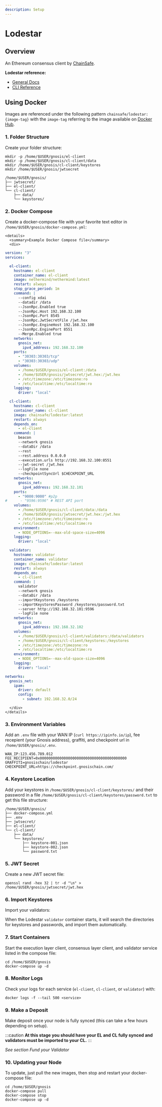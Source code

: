 ```yaml
---
description: Setup
---
```


# Lodestar


## Overview

An Ethereum consensus client by [ChainSafe](https://lodestar.chainsafe.io/).


**Lodestar reference:**

- [General Docs](https://chainsafe.github.io/lodestar/)
- [CLI Reference](https://chainsafe.github.io/lodestar/reference/cli/)


## Using Docker

Images are referenced under the following pattern `chainsafe/lodestar:{image-tag}` with the `image-tag` referring to the image available on [Docker Hub](https://hub.docker.com/r/chainsafe/lodestar/tags).

### 1. Folder Structure

Create your folder structure:

```
mkdir -p /home/$USER/gnosis/el-client
mkdir -p /home/$USER/gnosis/cl-client/data
mkdir /home/$USER/gnosis/cl-client/keystores
mkdir /home/$USER/gnosis/jwtsecret
```

```
/home/$USER/gnosis/
├── jwtsecret/
├── el-client/
└── cl-client/
    ├── data/
    └── keystores/
```


### 2. Docker Compose

Create a docker-compose file with your favorite text editor in `/home/$USER/gnosis/docker-compose.yml`:

```mdx-code-block
<details>
  <summary>Example Docker Compose file</summary>
  <div>
```

```yaml title="/home/$USER/gnosis/docker-compose.yml"
version: "3"
services:

  el-client:
    hostname: el-client
    container_name: el-client
    image: nethermind/nethermind:latest
    restart: always
    stop_grace_period: 1m
    command: |
      --config xdai
      --datadir /data
      --JsonRpc.Enabled true
      --JsonRpc.Host 192.168.32.100
      --JsonRpc.Port 8545
      --JsonRpc.JwtSecretFile /jwt.hex
      --JsonRpc.EngineHost 192.168.32.100
      --JsonRpc.EnginePort 8551
      --Merge.Enabled true
    networks:
      gnosis_net:
        ipv4_address: 192.168.32.100
    ports:
      - "30303:30303/tcp"
      - "30303:30303/udp"
    volumes:
      - /home/$USER/gnosis/el-client:/data
      - /home/$USER/gnosis/jwtsecret/jwt.hex:/jwt.hex
      - /etc/timezone:/etc/timezone:ro
      - /etc/localtime:/etc/localtime:ro
    logging:
      driver: "local"

  cl-client:
    hostname: cl-client
    container_name: cl-client
    image: chainsafe/lodestar:latest
    restart: always
    depends_on:
      - el-client
    command: |
      beacon
      --network gnosis
      --dataDir /data
      --rest
      --rest.address 0.0.0.0
      --execution.urls http://192.168.32.100:8551
      --jwt-secret /jwt.hex
      --logFile none
      --checkpointSyncUrl $CHECKPOINT_URL
    networks:
      gnosis_net:
        ipv4_address: 192.168.32.101
    ports:
      - "9000:9000" #p2p
#      - "9596:9596" # REST API port
    volumes:
      - /home/$USER/gnosis/cl-client/data:/data
      - /home/$USER/gnosis/jwtsecret/jwt.hex:/jwt.hex
      - /etc/timezone:/etc/timezone:ro
      - /etc/localtime:/etc/localtime:ro
    environment:
      - NODE_OPTIONS=--max-old-space-size=4096
    logging:
      driver: "local"

  validator:
    hostname: validator
    container_name: validator
    image: chainsafe/lodestar:latest
    restart: always
    depends_on:
      - cl-client
    command: |
      validator
      --network gnosis
      --dataDir /data
      --importKeystores /keystores
      --importKeystoresPassword /keystores/password.txt
      --server http://192.168.32.101:9596
      --logFile none
    networks:
      gnosis_net:
        ipv4_address: 192.168.32.102
    volumes:
      - /home/$USER/gnosis/cl-client/validators:/data/validators
      - /home/$USER/gnosis/cl-client/keystores:/keystores
      - /etc/timezone:/etc/timezone:ro
      - /etc/localtime:/etc/localtime:ro
    environment:
      - NODE_OPTIONS=--max-old-space-size=4096
    logging:
      driver: "local"

networks:
  gnosis_net:
    ipam:
      driver: default
      config:
        - subnet: 192.168.32.0/24
```

```mdx-code-block
  </div>
</details>
```

### 3. Environment Variables

Add an `.env` file with your WAN IP (`curl https://ipinfo.io/ip`), fee recepient (your Gnosis address), graffiti, and checkpoint url in `/home/$USER/gnosis/.env`.

```
WAN_IP:123.456.789.012
FEE_RECIPIENT=0x0000000000000000000000000000000000000000
GRAFFITI=gnosischain/lodestar
CHECKPOINT_URL=https://checkpoint.gnosischain.com/
```


### 4. Keystore Location

Add your keystores in `/home/$USER/gnosis/cl-client/keystores/` and their password in a file `/home/$USER/gnosis/cl-client/keystores/password.txt` to get this file structure:

```
/home/$USER/gnosis/
├── docker-compose.yml
├── .env
├── jwtsecret/
├── el-client/
└── cl-client/
    ├── data/
    └── keystores/
        ├── keystore-001.json
        ├── keystore-002.json
        └── password.txt
```


### 5. JWT Secret

Create a new JWT secret file:

```
openssl rand -hex 32 | tr -d "\n" > /home/$USER/gnosis/jwtsecret/jwt.hex
```


### 6. Import Keystores

Import your validators:

When the Lodestar `validator` container starts, it will search the directories for keystores and passwords, and import them automatically.


### 7. Start Containers

Start the execution layer client, consensus layer client, and validator service listed in the compose file:

```
cd /home/$USER/gnosis
docker-compose up -d
```


### 8. Monitor Logs

Check your logs for each service (`el-client`, `cl-client`, or `validator`) with:

```
docker logs -f --tail 500 <service>
```


### 9. Make a Deposit

Make deposit once your node is fully synced (this can take a few hours depending on setup).

:::caution
**At this stage you should have your EL and CL fully synced and validators must be imported to your CL.**
:::

_See section Fund your Validator_ 


### 10. Updating your Node

To update, just pull the new images, then stop and restart your docker-compose file:

```
cd /home/$USER/gnosis
docker-compose pull
docker-compose stop
docker-compose up -d
```
